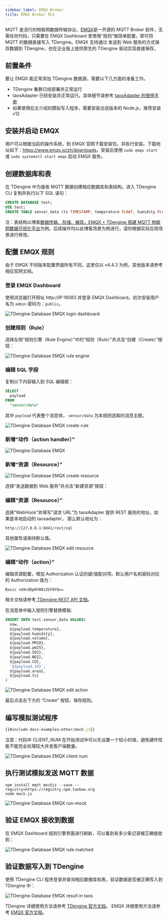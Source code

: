 ```yaml
---
sidebar_label: EMQX Broker
title: EMQX Broker 写入
---
```


MQTT 是流行的物联网数据传输协议，[EMQX](https://github.com/emqx/emqx)是一开源的 MQTT Broker 软件，无需任何代码，只需要在 EMQX Dashboard 里使用“规则”做简单配置，即可将 MQTT 的数据直接写入 TDengine。EMQX 支持通过 发送到 Web 服务的方式保存数据到 TDengine，也在企业版上提供原生的 TDengine 驱动实现直接保存。

## 前置条件

要让 EMQX 能正常添加 TDengine 数据源，需要以下几方面的准备工作。

- TDengine 集群已经部署并正常运行
- taosAdapter 已经安装并正常运行。具体细节请参考 [taosAdapter 的使用手册](/reference/taosadapter)
- 如果使用后文介绍的模拟写入程序，需要安装合适版本的 Node.js，推荐安装 v12

## 安装并启动 EMQX

用户可以根据当前的操作系统，到 EMQX 官网下载安装包，并执行安装。下载地址如下：<https://www.emqx.io/zh/downloads>。安装后使用 `sudo emqx start` 或 `sudo systemctl start emqx` 启动 EMQX 服务。


## 创建数据库和表

在 TDengine 中为接收 MQTT 数据创建相应数据库和表结构。进入 TDengine CLI 复制并执行以下 SQL 语句：

```sql
CREATE DATABASE test;
USE test;
CREATE TABLE sensor_data (ts TIMESTAMP, temperature FLOAT, humidity FLOAT, volume FLOAT, pm10 FLOAT, pm25 FLOAT, so2 FLOAT, no2 FLOAT, co FLOAT, sensor_id NCHAR(255), area TINYINT, coll_time TIMESTAMP);
```

注：表结构以博客[数据传输、存储、展现，EMQX + TDengine 搭建 MQTT 物联网数据可视化平台](https://www.taosdata.com/blog/2020/08/04/1722.html)为例。后续操作均以此博客场景为例进行，请你根据实际应用场景进行修改。

## 配置 EMQX 规则

由于 EMQX 不同版本配置界面所有不同，这里仅以 v4.4.3 为例，其他版本请参考相应官网文档。

### 登录 EMQX Dashboard

使用浏览器打开网址 http://IP:18083 并登录 EMQX Dashboard。初次安装用户名为 `admin` 密码为：`public`。

![TDengine Database EMQX login dashboard](./emqx/login-dashboard.webp)

### 创建规则（Rule）

选择左侧“规则引擎（Rule Engine）”中的“规则（Rule）”并点击“创建（Create）”按钮：

![TDengine Database EMQX rule engine](./emqx/rule-engine.webp)

### 编辑 SQL 字段

复制以下内容输入到 SQL 编辑框：

```sql
SELECT
  payload
FROM
  "sensor/data"
```

其中 `payload` 代表整个消息体， `sensor/data` 为本规则选取的消息主题。

![TDengine Database EMQX create rule](./emqx/create-rule.webp)

### 新增“动作（action handler）”

![TDengine Database EMQX](./emqx/add-action-handler.webp)

### 新增“资源（Resource）”

![TDengine Database EMQX create resource](./emqx/create-resource.webp)

选择“发送数据到 Web 服务”并点击“新建资源”按钮：

### 编辑“资源（Resource）”

选择“WebHook”并填写“请求 URL”为 taosAdapter 提供 REST 服务的地址，如果是本地启动的 taosadapter， 那么默认地址为：

```
http://127.0.0.1:6041/rest/sql
```

其他属性请保持默认值。

![TDengine Database EMQX edit resource](./emqx/edit-resource.webp)

### 编辑“动作（action）”

编辑资源配置，增加 Authorization 认证的键/值配对项。默认用户名和密码对应的 Authorization 值为：
```
Basic cm9vdDp0YW9zZGF0YQ==
```
相关文档请参考[ TDengine REST API 文档](/reference/rest-api/)。

在消息体中输入规则引擎替换模板:

```sql
INSERT INTO test.sensor_data VALUES(
  now,
  ${payload.temperature},
  ${payload.humidity},
  ${payload.volume},
  ${payload.PM10},
  ${payload.pm25},
  ${payload.SO2},
  ${payload.NO2},
  ${payload.CO},
  '${payload.id}',
  ${payload.area},
  ${payload.ts}
)
```

![TDengine Database EMQX edit action](./emqx/edit-action.webp)

最后点击左下方的 “Create” 按钮，保存规则。
## 编写模拟测试程序

```javascript
{{#include docs-examples/other/mock.js}}
```

注意：代码中 CLIENT_NUM 在开始测试中可以先设置一个较小的值，避免硬件性能不能完全处理较大并发客户端数量。

![TDengine Database EMQX client num](./emqx/client-num.webp)

## 执行测试模拟发送 MQTT 数据

```
npm install mqtt mockjs --save --registry=https://registry.npm.taobao.org
node mock.js
```

![TDengine Database EMQX run-mock](./emqx/run-mock.webp)

## 验证 EMQX 接收到数据

在 EMQX Dashboard 规则引擎界面进行刷新，可以看到有多少条记录被正确接收到：

![TDengine Database EMQX rule matched](./emqx/check-rule-matched.webp)

## 验证数据写入到 TDengine

使用 TDengine CLI 程序登录并查询相应数据库和表，验证数据是否被正确写入到 TDengine 中：

![TDengine Database EMQX result in taos](./emqx/check-result-in-taos.webp)

TDengine 详细使用方法请参考 [TDengine 官方文档](https://docs.taosdata.com/)。
EMQX 详细使用方法请参考 [EMQX 官方文档](https://www.emqx.io/docs/zh/v4.4/rule/rule-engine.html)。
